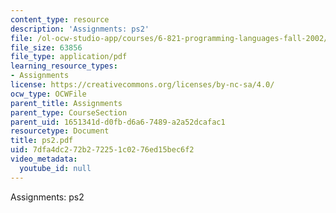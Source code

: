 ```yaml
---
content_type: resource
description: 'Assignments: ps2'
file: /ol-ocw-studio-app/courses/6-821-programming-languages-fall-2002/7dfa4dc272b272251c0276ed15bec6f2_ps2.pdf
file_size: 63856
file_type: application/pdf
learning_resource_types:
- Assignments
license: https://creativecommons.org/licenses/by-nc-sa/4.0/
ocw_type: OCWFile
parent_title: Assignments
parent_type: CourseSection
parent_uid: 1651341d-d0fb-d6a6-7489-a2a52dcafac1
resourcetype: Document
title: ps2.pdf
uid: 7dfa4dc2-72b2-7225-1c02-76ed15bec6f2
video_metadata:
  youtube_id: null
---
```

Assignments: ps2